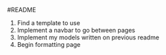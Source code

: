#README

1. Find a template to use
2. Implement a navbar to go between pages
3. Implement my models written on previous readme
4. Begin formatting page 